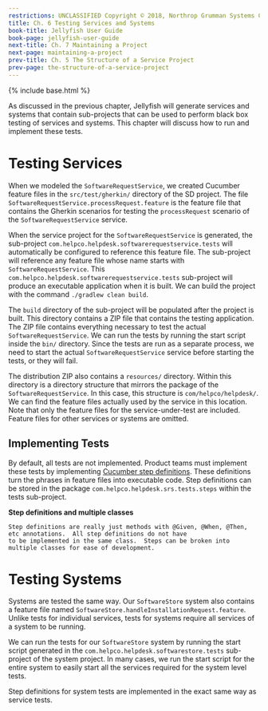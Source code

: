 ```yaml
---
restrictions: UNCLASSIFIED Copyright © 2018, Northrop Grumman Systems Corporation
title: Ch. 6 Testing Services and Systems
book-title: Jellyfish User Guide
book-page: jellyfish-user-guide
next-title: Ch. 7 Maintaining a Project
next-page: maintaining-a-project
prev-title: Ch. 5 The Structure of a Service Project
prev-page: the-structure-of-a-service-project
---
```

{% include base.html %}

As discussed in the previous chapter, Jellyfish will generate services and systems that contain sub-projects that can be
used to perform black box testing of services and systems.  This chapter will discuss how to run and implement these
tests.

# Testing Services
When we modeled the `SoftwareRequestService`, we created Cucumber feature files in the `src/test/gherkin/` directory of the
SD project.  The file `SoftwareRequestService.processRequest.feature` is the feature file that contains the Gherkin
scenarios for testing the `processRequest` scenario of the `SoftwareRequestService` service.

When the service project for the `SoftwareRequestService` is generated, the sub-project
`com.helpco.helpdesk.softwarerequestservice.tests` will automatically be configured to reference this feature file.  The
sub-project will reference any feature file whose name starts with `SoftwareRequestService`.  This
`com.helpco.helpdesk.softwarerequestservice.tests` sub-project will produce an executable application when it is built.
We can build the project with the command `./gradlew clean build`.

The `build` directory of the sub-project will be populated after the project is built.  This directory contains a
ZIP file that contains the testing application.  The ZIP file contains everything necessary to test the actual
`SoftwareRequestService`.  We can run the tests by running the start script inside the `bin/` directory.  Since the tests
are run as a separate process, we need to start the actual `SoftwareRequestService` service before starting the tests, or
they will fail.

The distribution ZIP also contains a `resources/` directory.  Within this directory is a directory structure that mirrors
the package of the `SoftwareRequestService`.  In this case, this structure is `com/helpco/helpdesk/`.  We can find the
feature files actually used by the service in this location.  Note that only the feature files for the service-under-test
are included.  Feature files for other services or systems are omitted.

## Implementing Tests
By default, all tests are not implemented.  Product teams must implement these tests by implementing
[Cucumber step definitions](https://docs.cucumber.io/guides/10-minute-tutorial/).  These definitions turn the phrases
in feature files into executable code.  Step definitions can be stored in the package
`com.helpco.helpdesk.srs.tests.steps` within the tests sub-project.

**Step definitions and multiple classes**
```note-info
Step definitions are really just methods with @Given, @When, @Then, etc annotations.  All step definitions do not have
to be implemented in the same class.  Steps can be broken into multiple classes for ease of development.
```

# Testing Systems
Systems are tested the same way.  Our `SoftwareStore` system also contains a feature file named
`SoftwareStore.handleInstallationRequest.feature`.  Unlike tests for individual services, tests for systems require all
services of a system to be running.

We can run the tests for our `SoftwareStore` system by running the start script generated in the
`com.helpco.helpdesk.softwarestore.tests` sub-project of the system project.  In many cases, we run the start script
for the entire system to easily start all the services required for the system level tests.

Step definitions for system tests are implemented in the exact same way as service tests.
